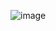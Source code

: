 ![image](https://github.com/jupradoai/PrototipyChatWhithAPIgpt/assets/116569763/c5f8f4a5-d993-427a-9db1-d7fcde6e9c71)
